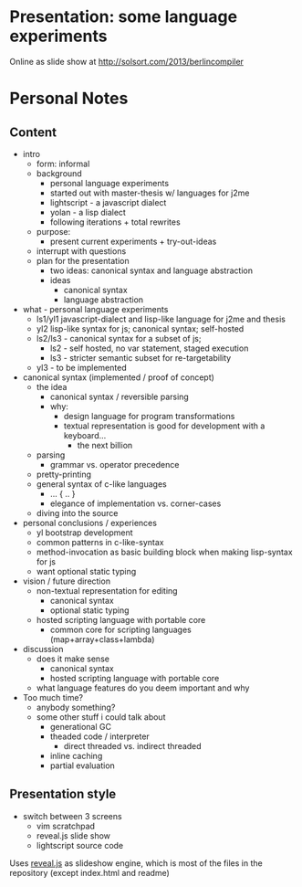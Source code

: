 # Presentation: some language experiments

Online as slide show at http://solsort.com/2013/berlincompiler

# Personal Notes

## Content

- intro
    - form: informal
    - background
        - personal language experiments
        - started out with master-thesis w/ languages for j2me
        - lightscript - a javascript dialect
        - yolan - a lisp dialect
        - following iterations + total rewrites
    - purpose:
        - present current experiments + try-out-ideas
    - interrupt with questions
    - plan for the presentation
        - two ideas: canonical syntax and language abstraction
        - ideas
            - canonical syntax
            - language abstraction
- what - personal language experiments
    - ls1/yl1 javascript-dialect and lisp-like language for j2me and thesis
    - yl2 lisp-like syntax for js; canonical syntax; self-hosted
    - ls2/ls3 - canonical syntax for a subset of js;
        - ls2 - self hosted, no var statement, staged execution
        - ls3 - stricter semantic subset for re-targetability
    - yl3 - to be implemented
- canonical syntax (implemented / proof of concept)
    - the idea
        - canonical syntax / reversible parsing
        - why:
            - design language for program transformations
            - textual representation is good for development with a keyboard...
                - the next billion
    - parsing
        - grammar vs. operator precedence
    - pretty-printing
    - general syntax of c-like languages
        - ... { .. }
        - elegance of implementation vs. corner-cases
    - diving into the source
- personal conclusions / experiences
    - yl bootstrap development
    - common patterns in c-like-syntax
    - method-invocation as basic building block when making lisp-syntax for js
    - want optional static typing
- vision / future direction
    - non-textual representation for editing
        - canonical syntax
        - optional static typing
    - hosted scripting language with portable core
        - common core for scripting languages (map+array+class+lambda)
- discussion
    - does it make sense
        - canonical syntax
        - hosted scripting language with portable core
    - what language features do you deem important and why
- Too much time?
    - anybody something?
    - some other stuff i could talk about
        - generational GC
        - theaded code / interpreter
            - direct threaded vs. indirect threaded
        - inline caching
        - partial evaluation


## Presentation style

- switch between 3 screens
    - vim scratchpad
    - reveal.js slide show
    - lightscript source code

Uses [reveal.js](https://github.com/hakimel/reveal.js/) as slideshow engine, which is most of the files in the repository (except index.html and readme)
